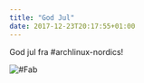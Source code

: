 ```yaml
---
title: "God Jul"
date: 2017-12-23T20:17:55+01:00
---
```


God jul fra #archlinux-nordics!

![](https://i.imgur.com/w4vZUYO.jpg "#Fab")

